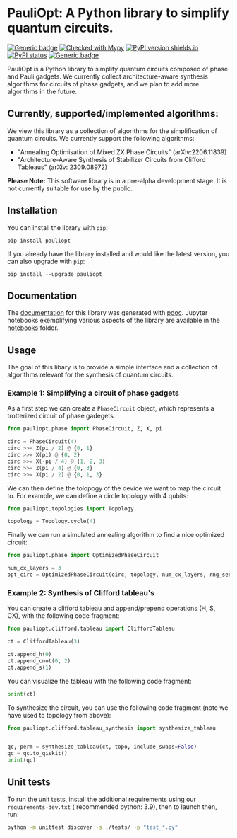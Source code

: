 # PauliOpt: A Python library to simplify quantum circuits.

[![Generic badge](https://img.shields.io/badge/python-3.8+-green.svg)](https://docs.python.org/3.8/)
[![Checked with Mypy](http://www.mypy-lang.org/static/mypy_badge.svg)](https://github.com/python/mypy)
[![PyPI version shields.io](https://img.shields.io/pypi/v/pauliopt.svg)](https://pypi.python.org/pypi/pauliopt/)
[![PyPI status](https://img.shields.io/pypi/status/pauliopt.svg)](https://pypi.python.org/pypi/pauliopt/)
[![Generic badge](https://img.shields.io/badge/supported%20by-Hashberg%20Quantum-blue)](https://hashberg.io/)

PauliOpt is a Python library to simplify quantum circuits composed of phase and Pauli
gadgets. We currently collect architecture-aware synthesis algorithms for circuits of
phase gadgets, and we plan to add more algorithms in the future.

## Currently, supported/implemented algorithms:

We view this library as a collection of algorithms for the simplification of quantum
circuits. We currently support the following algorithms:

- "Annealing Optimisation of Mixed ZX Phase Circuits" (arXiv:2206.11839)
- "Architecture-Aware Synthesis of Stabilizer Circuits from Clifford Tableaus" (arXiv:
  2309.08972)

**Please Note:** This software library is in a pre-alpha development stage. It is not
currently suitable for use by the public.

## Installation

You can install the library with `pip`:

```
pip install pauliopt
```

If you already have the library installed and would like the latest version, you can also
upgrade with `pip`:

```
pip install --upgrade pauliopt
```

## Documentation

The [documentation](https://sg495.github.io/pauliopt/pauliopt/index.html) for this library
was generated with [pdoc](https://pdoc3.github.io/pdoc/). Jupyter notebooks exemplifying
various aspects of the library are available in the [notebooks](./notebooks) folder.

## Usage

The goal of this libary is to provide a simple interface and a collection of algorithms
relevant for the synthesis of quantum circuits.

### Example 1: Simplifying a circuit of phase gadgets

As a first step we can create a ``PhaseCircuit`` object, which represents a trotterized
circuit of phase gadegets.

```python
from pauliopt.phase import PhaseCircuit, Z, X, pi

circ = PhaseCircuit(4)
circ >>= Z(pi / 2) @ {0, 1}
circ >>= X(pi) @ {0, 2}
circ >>= X(-pi / 4) @ {1, 2, 3}
circ >>= Z(pi / 4) @ {0, 3}
circ >>= X(pi / 2) @ {0, 1, 3}
```

We can then define the tolopogy of the device we want to map the circuit to. For example,
we can define a circle topology with 4 qubits:

```python
from pauliopt.topologies import Topology

topology = Topology.cycle(4)
```

Finally we can run a simulated annealing algorithm to find a nice optimized circuit:

```python
from pauliopt.phase import OptimizedPhaseCircuit

num_cx_layers = 3
opt_circ = OptimizedPhaseCircuit(circ, topology, num_cx_layers, rng_seed=0)
```

### Example 2: Synthesis of Clifford tableau's

You can create a clifford tableau and append/prepend operations (H, S, CX), with the
following code fragment:

```python
from pauliopt.clifford.tableau import CliffordTableau

ct = CliffordTableau(3)

ct.append_h(0)
ct.append_cnot(0, 2)
ct.append_s(1)
```

You can visualize the tableau with the following code fragment:

```python
print(ct)
```

To synthesize the circuit, you can use the following code fragment (note we have used to topology from above):

```python
from pauliopt.clifford.tableau_synthesis import synthesize_tableau


qc, perm = synthesize_tableau(ct, topo, include_swaps=False)
qc = qc.to_qiskit()
print(qc)
```

## Unit tests

To run the unit tests, install the additional requirements using
our `requirements-dev.txt` (
recommended python: 3.9), then to launch then, run:

```bash
python -m unittest discover -s ./tests/ -p "test_*.py"
```